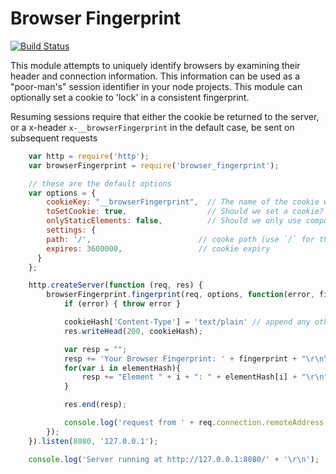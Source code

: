 # Browser Fingerprint

[![Build Status](https://travis-ci.org/actionhero/browser_fingerprint.svg?branch=master)](https://travis-ci.org/actionhero/browser_fingerprint)

This module attempts to uniquely identify browsers by examining their header and connection information.  This information can be used as a "poor-man's" session identifier in your node projects. This module can optionally set a cookie to 'lock' in a consistent fingerprint.

Resuming sessions require that either the cookie be returned to the server, or a x-header `x-__browserFingerprint` in the default case, be sent on subsequent requests

```javascript
	var http = require('http');
	var browserFingerprint = require('browser_fingerprint');

	// these are the default options
	var options = {
		cookieKey: "__browserFingerprint",  // The name of the cookie we'll save to identify this browser on subsequent requests
		toSetCookie: true,                  // Should we set a cookie?
		onlyStaticElements: false,          // Should we only use components to our hash algorithm which can be deterministically recreated, or are random elements allowed?
		settings: {
	    path: '/',                        // cooke path (use `/` for this whole domain)
	    expires: 3600000,                 // cookie expiry
	  }
	};

	http.createServer(function (req, res) {
		browserFingerprint.fingerprint(req, options, function(error, fingerprint, elementHash, cookieHash){
			if (error) { throw error }

			cookieHash['Content-Type'] = 'text/plain' // append any other headers you want
			res.writeHead(200, cookieHash);

			var resp = "";
			resp += 'Your Browser Fingerprint: ' + fingerprint + "\r\n\r\n";
			for(var i in elementHash){
				resp += "Element " + i + ": " + elementHash[i] + "\r\n";
			}

			res.end(resp);

			console.log('request from ' + req.connection.remoteAddress + ', fingerprint -> ' + fingerprint);
		});
	}).listen(8080, '127.0.0.1');

	console.log('Server running at http://127.0.0.1:8080/' + '\r\n');
```
